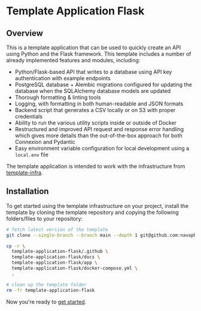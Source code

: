 # Template Application Flask

## Overview

This is a template application that can be used to quickly create an API using Python and the Flask framework. This template includes a number of already implemented features and modules, including:

* Python/Flask-based API that writes to a database using API key authentication with example endpoints
* PostgreSQL database + Alembic migrations configured for updating the database when the SQLAlchemy database models are updated
* Thorough formatting & linting tools
* Logging, with formatting in both human-readable and JSON formats
* Backend script that generates a CSV locally or on S3 with proper credentials
* Ability to run the various utility scripts inside or outside of Docker
* Restructured and improved API request and response error handling which gives more details than the out-of-the-box approach for both Connexion and Pydantic
* Easy environment variable configuration for local development using a `local.env` file

The template application is intended to work with the infrastructure from [template-infra](https://github.com/navapbc/template-infra).

## Installation

To get started using the template infrastructure on your project, install the template by cloning the template repository and copying the following folders/files to your repository:

```bash
# fetch latest version of the template
git clone --single-branch --branch main --depth 1 git@github.com:navapbc/template-application-flask.git

cp -r \
  template-application-flask/.github \
  template-application-flask/docs \
  template-application-flask/app \
  template-application-flask/docker-compose.yml \
  .

# clean up the template folder
rm -fr template-application-flask
```

Now you're ready to [get started](/docs/app/getting-started.md).
